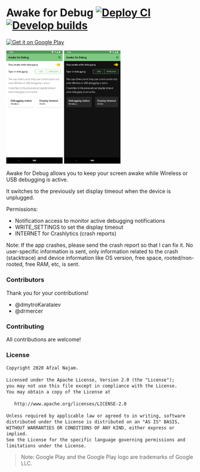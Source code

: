 Awake for Debug [![Deploy CI](https://github.com/AfzalivE/AwakeDebug/workflows/Deploy%20CI/badge.svg?branch=main)](https://github.com/AfzalivE/AwakeDebug/actions?query=workflow%3A%22Deploy+CI%22) [![Develop builds](https://github.com/AfzalivE/AwakeDebug/workflows/Develop%20builds/badge.svg?branch=develop)](https://github.com/AfzalivE/AwakeDebug/actions?query=workflow%3A%22Develop+builds%22)
==========
<a href="https://play.google.com/store/apps/details?id=com.afzaln.awakedebug">
  <img alt="Get it on Google Play" width="20%"
       src="https://play.google.com/intl/en_us/badges/static/images/badges/en_badge_web_generic.png" />
</a>

<p align="left">
  <img src="design/latest_playstore.png" alt="screenshot" height="30%" width="30%"/>
  <img src="design/latest_playstore_dark.png" alt="screenshot" height="30%" width="30%"/>
</p>


Awake for Debug allows you to keep your screen awake while Wireless or USB debugging is active.

It switches to the previously set display timeout when the device is unplugged.

Permissions:
- Notification access to monitor active debugging notifications
- WRITE_SETTINGS to set the display timeout
- INTERNET for Crashlytics (crash reports)

Note: If the app crashes, please send the crash report so that I can fix it. No user-specific information is sent, only information related to the crash (stacktrace) and device information like OS version, free space, rooted/non-rooted, free RAM, etc, is sent.

### Contributors

Thank you for your contributions!

- @dmytroKarataiev
- @drmercer

### Contributing
All contributions are welcome!


### License

```
Copyright 2020 Afzal Najam.

Licensed under the Apache License, Version 2.0 (the "License");
you may not use this file except in compliance with the License.
You may obtain a copy of the License at

   http://www.apache.org/licenses/LICENSE-2.0

Unless required by applicable law or agreed to in writing, software
distributed under the License is distributed on an "AS IS" BASIS,
WITHOUT WARRANTIES OR CONDITIONS OF ANY KIND, either express or implied.
See the License for the specific language governing permissions and
limitations under the License.
```


> Note: Google Play and the Google Play logo are trademarks of Google LLC.
